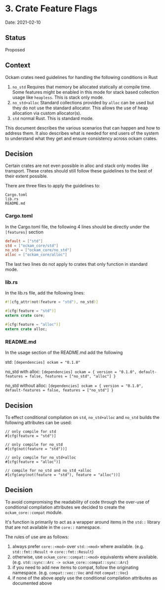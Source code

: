 # 3. Crate Feature Flags

Date: 2021-02-10

## Status

Proposed

## Context

Ockam crates need guidelines for handling the following conditions in Rust

1. `no_std` Requires that memory be allocated statically at compile time. Some features might be enabled in this mode for stack based collection usage like `heapless`. This is stack only mode.
1. `no_std+alloc` Standard collections provided by `alloc` can be used but they do not use the standard allocator. This allows the use of heap allocation via custom allocator(s).
1. `std` normal Rust. This is standard mode.

This document describes the various scenarios that can happen and how to address them. It also describes what is needed for end users of the system to understand what they get and ensure consistency across ockam crates.


## Decision

Certain crates are not even possible in alloc and stack only modes like transport. These crates should still follow these guidelines to the best of their extent possible.

There are three files to apply the guidelines to:

    Cargo.toml
    lib.rs
    README.md

### Cargo.toml

In the Cargo.toml file, the following 4 lines should be directly under the `[features]` section

```toml
default = ["std"]
std = ["ockam_core/std"]
no_std = ["ockam_core/no_std"]
alloc = ["ockam_core/alloc"]
```

The last two lines do not apply to crates that only function in standard mode.

### lib.rs

In the lib.rs file, add the following lines:

```rust
#![cfg_attr(not(feature = "std"), no_std)]

#[cfg(feature = "std")]
extern crate core;

#[cfg(feature = "alloc")]
extern crate alloc;
```

### README.md

In the usage section of the README.md add the following

std:
    ```
    [dependencies]
    ockam = "0.1.0"
    ```

no\_std with alloc:
    ```
    [dependencies]
    ockam = { version = "0.1.0", default-features = false, features = ["no_std", "alloc"] }
    ```

no\_std without alloc:
    ```
    [dependencies]
    ockam = { version = "0.1.0", default-features = false, features = ["no_std"] }
    ```

## Decision

To effect conditional compilation on `std`, `no_std+alloc` and `no_std` builds the following attributes can be used:

    // only compile for std
    #[cfg(feature = "std")]

    // only compile for no_std
    #[cfg(not(feature = "std"))]

    // only compile for no_std+alloc
    #[cfg(feature = "alloc")]

    // compile for no_std and no_std_+alloc
    #[cfg(any(not(feature = "std"), feature = "alloc"))]

## Decision

To avoid compromising the readability of code through the over-use of conditional compilation attributes we decided to create the `ockam_core::compat` module.

It's function is primarily to act as a wrapper around items in the `std::` library that are not available in the `core::` namespace.

The rules of use are as follows:

1. always prefer `core::<mod>` over `std::<mod>` where available. (e.g. `std::fmt::Result` -> `core::fmt::Result`)
2. otherwise, use `ockam_core::compat::<mod>` equivalents where available. (e.g. `std::sync::Arc -> ockam_core::compat::sync::Arc`)
3. if you need to add new items to compat, follow the originating namespace. (e.g. `compat::vec::Vec` and not `compat::Vec`)
4. if none of the above apply use the conditional compilation attributes as documented above
